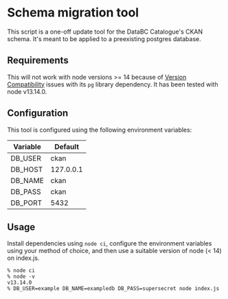# Schema migration tool

This script is a one-off update tool for the DataBC Catalogue's CKAN schema. It's meant to be applied to a preexisting postgres database.

## Requirements

This will not work with node versions >= 14  because of [Version Compatibility](https://node-postgres.com/#version-compatibility)
issues with its `pg` library dependency. It has been tested with node v13.14.0.

## Configuration

This tool is configured using the following environment variables:

|Variable|Default|
|--------|-------|
|DB_USER|ckan|
|DB_HOST|127.0.0.1|
|DB_NAME|ckan|
|DB_PASS|ckan|
|DB_PORT|5432|

## Usage

Install dependencies using `node ci`, configure the environment variables using your method of choice, and then use a suitable version of node (< 14) on index.js.
    
    % node ci
    % node -v
    v13.14.0
    % DB_USER=example DB_NAME=exampledb DB_PASS=supersecret node index.js
